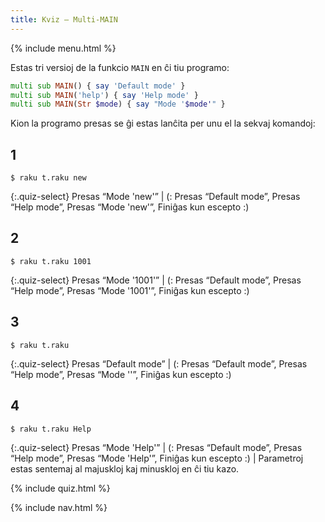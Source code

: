 ```yaml
---
title: Kviz — Multi-MAIN
---
```


{% include menu.html %}

Estas tri versioj de la funkcio `MAIN` en ĉi tiu programo:

```raku
multi sub MAIN() { say 'Default mode' }
multi sub MAIN('help') { say 'Help mode' }
multi sub MAIN(Str $mode) { say "Mode '$mode'" }
```

Kion la programo presas se ĝi estas lanĉita per unu el la sekvaj komandoj:

## 1

```console
$ raku t.raku new
```

{:.quiz-select}
Presas “Mode &apos;new&apos;” | (: Presas “Default mode”, Presas “Help mode”, Presas “Mode &apos;new&apos;”, Finiĝas kun escepto :)

## 2

```console
$ raku t.raku 1001
```

{:.quiz-select}
Presas “Mode &apos;1001&apos;” | (: Presas “Default mode”, Presas “Help mode”, Presas “Mode &apos;1001&apos;”, Finiĝas kun escepto :)

## 3

```console
$ raku t.raku
```

{:.quiz-select}
Presas “Default mode” | (: Presas “Default mode”, Presas “Help mode”, Presas “Mode &apos;&apos;”, Finiĝas kun escepto :)

## 4

```console
$ raku t.raku Help
```

{:.quiz-select}
Presas “Mode &apos;Help&apos;” | (: Presas “Default mode”, Presas “Help mode”, Presas “Mode &apos;Help&apos;”, Finiĝas kun escepto :) | Parametroj estas sentemaj al majuskloj kaj minuskloj en ĉi tiu kazo.

{% include quiz.html %}

{% include nav.html %}